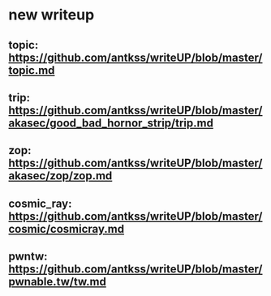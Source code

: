 # new writeup
## topic: https://github.com/antkss/writeUP/blob/master/topic.md
## trip: https://github.com/antkss/writeUP/blob/master/akasec/good_bad_hornor_strip/trip.md
## zop: https://github.com/antkss/writeUP/blob/master/akasec/zop/zop.md
## cosmic_ray: https://github.com/antkss/writeUP/blob/master/cosmic/cosmicray.md
## pwntw: https://github.com/antkss/writeUP/blob/master/pwnable.tw/tw.md
